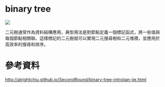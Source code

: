 # binary tree

![](https://www.geeksforgeeks.org/wp-content/uploads/binary-tree-to-DLL.png)

二元樹通常作為資料結構應用，典型用法是對節點定義一個標記函式，將一些值與每個節點相關聯。這樣標記的二元樹就可以實現二元搜尋樹和二元堆積，並應用於高效率的搜尋和排序。

# 參考資料

http://alrightchiu.github.io/SecondRound/binary-tree-introjian-jie.html
